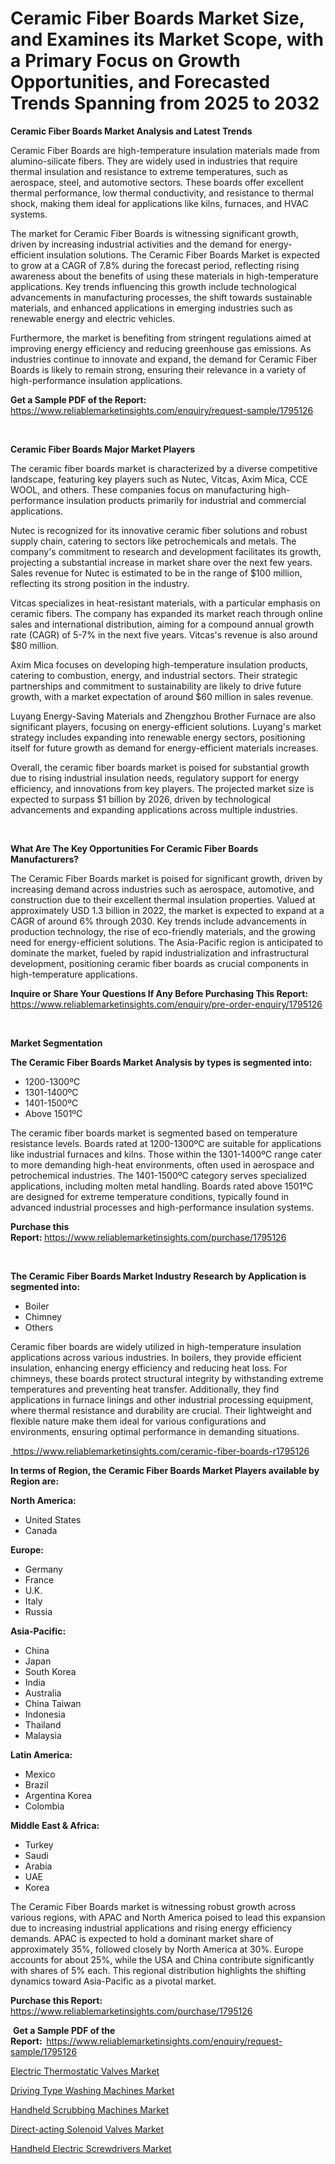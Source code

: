 <p><h1>Ceramic Fiber Boards Market Size, and Examines its Market Scope, with a Primary Focus on Growth Opportunities, and Forecasted Trends Spanning from 2025 to 2032</h1></p><p><strong>Ceramic Fiber Boards Market Analysis and Latest Trends</strong></p>
<p><p>Ceramic Fiber Boards are high-temperature insulation materials made from alumino-silicate fibers. They are widely used in industries that require thermal insulation and resistance to extreme temperatures, such as aerospace, steel, and automotive sectors. These boards offer excellent thermal performance, low thermal conductivity, and resistance to thermal shock, making them ideal for applications like kilns, furnaces, and HVAC systems.</p><p>The market for Ceramic Fiber Boards is witnessing significant growth, driven by increasing industrial activities and the demand for energy-efficient insulation solutions. The Ceramic Fiber Boards Market is expected to grow at a CAGR of 7.8% during the forecast period, reflecting rising awareness about the benefits of using these materials in high-temperature applications. Key trends influencing this growth include technological advancements in manufacturing processes, the shift towards sustainable materials, and enhanced applications in emerging industries such as renewable energy and electric vehicles.</p><p>Furthermore, the market is benefiting from stringent regulations aimed at improving energy efficiency and reducing greenhouse gas emissions. As industries continue to innovate and expand, the demand for Ceramic Fiber Boards is likely to remain strong, ensuring their relevance in a variety of high-performance insulation applications.</p></p>
<p><strong>Get a Sample PDF of the Report:&nbsp;</strong> <a href="https://www.reliablemarketinsights.com/enquiry/request-sample/1795126?utm_campaign=3520&utm_medium=2&utm_source=Github&utm_content=ia&utm_term=01042025&utm_id=ceramic-fiber-boards">https://www.reliablemarketinsights.com/enquiry/request-sample/1795126</a></p>
<p>&nbsp;</p>
<p><strong>Ceramic Fiber Boards Major Market Players</strong></p>
<p><p>The ceramic fiber boards market is characterized by a diverse competitive landscape, featuring key players such as Nutec, Vitcas, Axim Mica, CCE WOOL, and others. These companies focus on manufacturing high-performance insulation products primarily for industrial and commercial applications.</p><p>Nutec is recognized for its innovative ceramic fiber solutions and robust supply chain, catering to sectors like petrochemicals and metals. The company's commitment to research and development facilitates its growth, projecting a substantial increase in market share over the next few years. Sales revenue for Nutec is estimated to be in the range of $100 million, reflecting its strong position in the industry.</p><p>Vitcas specializes in heat-resistant materials, with a particular emphasis on ceramic fibers. The company has expanded its market reach through online sales and international distribution, aiming for a compound annual growth rate (CAGR) of 5-7% in the next five years. Vitcas's revenue is also around $80 million.</p><p>Axim Mica focuses on developing high-temperature insulation products, catering to combustion, energy, and industrial sectors. Their strategic partnerships and commitment to sustainability are likely to drive future growth, with a market expectation of around $60 million in sales revenue.</p><p>Luyang Energy-Saving Materials and Zhengzhou Brother Furnace are also significant players, focusing on energy-efficient solutions. Luyang's market strategy includes expanding into renewable energy sectors, positioning itself for future growth as demand for energy-efficient materials increases.</p><p>Overall, the ceramic fiber boards market is poised for substantial growth due to rising industrial insulation needs, regulatory support for energy efficiency, and innovations from key players. The projected market size is expected to surpass $1 billion by 2026, driven by technological advancements and expanding applications across multiple industries.</p></p>
<p>&nbsp;</p>
<p><strong>What Are The Key Opportunities For Ceramic Fiber Boards Manufacturers?</strong></p>
<p><p>The Ceramic Fiber Boards market is poised for significant growth, driven by increasing demand across industries such as aerospace, automotive, and construction due to their excellent thermal insulation properties. Valued at approximately USD 1.3 billion in 2022, the market is expected to expand at a CAGR of around 6% through 2030. Key trends include advancements in production technology, the rise of eco-friendly materials, and the growing need for energy-efficient solutions. The Asia-Pacific region is anticipated to dominate the market, fueled by rapid industrialization and infrastructural development, positioning ceramic fiber boards as crucial components in high-temperature applications.</p></p>
<p><strong>Inquire or Share Your Questions If Any Before Purchasing This Report:</strong> <a href="https://www.reliablemarketinsights.com/enquiry/pre-order-enquiry/1795126?utm_campaign=3520&utm_medium=2&utm_source=Github&utm_content=ia&utm_term=01042025&utm_id=ceramic-fiber-boards">https://www.reliablemarketinsights.com/enquiry/pre-order-enquiry/1795126</a></p>
<p>&nbsp;</p>
<p><strong>Market Segmentation</strong></p>
<p><strong>The Ceramic Fiber Boards Market Analysis by types is segmented into:</strong></p>
<p><ul><li>1200-1300ºC</li><li>1301-1400ºC</li><li>1401-1500ºC</li><li>Above 1501ºC</li></ul></p>
<p><p>The ceramic fiber boards market is segmented based on temperature resistance levels. Boards rated at 1200-1300ºC are suitable for applications like industrial furnaces and kilns. Those within the 1301-1400ºC range cater to more demanding high-heat environments, often used in aerospace and petrochemical industries. The 1401-1500ºC category serves specialized applications, including molten metal handling. Boards rated above 1501ºC are designed for extreme temperature conditions, typically found in advanced industrial processes and high-performance insulation systems.</p></p>
<p><strong>Purchase this Report:&nbsp;</strong><a href="https://www.reliablemarketinsights.com/purchase/1795126?utm_campaign=3520&utm_medium=2&utm_source=Github&utm_content=ia&utm_term=01042025&utm_id=ceramic-fiber-boards">https://www.reliablemarketinsights.com/purchase/1795126</a></p>
<p>&nbsp;</p>
<p><strong>The Ceramic Fiber Boards Market Industry Research by Application is segmented into:</strong></p>
<p><ul><li>Boiler</li><li>Chimney</li><li>Others</li></ul></p>
<p><p>Ceramic fiber boards are widely utilized in high-temperature insulation applications across various industries. In boilers, they provide efficient insulation, enhancing energy efficiency and reducing heat loss. For chimneys, these boards protect structural integrity by withstanding extreme temperatures and preventing heat transfer. Additionally, they find applications in furnace linings and other industrial processing equipment, where thermal resistance and durability are crucial. Their lightweight and flexible nature make them ideal for various configurations and environments, ensuring optimal performance in demanding situations.</p></p>
<p><a href="https://www.reliablemarketinsights.com/ceramic-fiber-boards-r1795126?utm_campaign=3520&utm_medium=2&utm_source=Github&utm_content=ia&utm_term=01042025&utm_id=ceramic-fiber-boards">&nbsp;https://www.reliablemarketinsights.com/ceramic-fiber-boards-r1795126</a></p>
<p><strong>In terms of Region, the Ceramic Fiber Boards Market Players available by Region are:</strong></p>
<p>
    <p> <strong> North America: </strong>
        <ul>
            <li>United States</li>
            <li>Canada</li>
        </ul>
        </p> 
    <p> <strong> Europe: </strong>
        <ul>
            <li>Germany</li>
            <li>France</li>
            <li>U.K.</li>
            <li>Italy</li>
            <li>Russia</li>
        </ul>
        </p> 
    <p> <strong> Asia-Pacific: </strong>
        <ul>
            <li>China</li>
            <li>Japan</li>
            <li>South Korea</li>
            <li>India</li>
            <li>Australia</li>
            <li>China Taiwan</li>
            <li>Indonesia</li>
            <li>Thailand</li>
            <li>Malaysia</li>
        </ul>
        </p> 
    <p> <strong> Latin America: </strong>
        <ul>
            <li>Mexico</li>
            <li>Brazil</li>
            <li>Argentina Korea</li>
            <li>Colombia</li>
        </ul>
        </p> 
    <p> <strong> Middle East & Africa: </strong>
        <ul>
            <li>Turkey</li>
            <li>Saudi</li>
            <li>Arabia</li>
            <li>UAE</li>
            <li>Korea</li>
        </ul>
    </p>
    </p>
<p><p>The Ceramic Fiber Boards market is witnessing robust growth across various regions, with APAC and North America poised to lead this expansion due to increasing industrial applications and rising energy efficiency demands. APAC is expected to hold a dominant market share of approximately 35%, followed closely by North America at 30%. Europe accounts for about 25%, while the USA and China contribute significantly with shares of 5% each. This regional distribution highlights the shifting dynamics toward Asia-Pacific as a pivotal market.</p></p>
<p><strong>Purchase this Report: </strong><a href="https://www.reliablemarketinsights.com/purchase/1795126?utm_campaign=3520&utm_medium=2&utm_source=Github&utm_content=ia&utm_term=01042025&utm_id=ceramic-fiber-boards">https://www.reliablemarketinsights.com/purchase/1795126</a></p>
<p>&nbsp;<strong>Get a Sample PDF of the Report:&nbsp;&nbsp;</strong><a href="https://www.reliablemarketinsights.com/enquiry/request-sample/1795126?utm_campaign=3520&utm_medium=2&utm_source=Github&utm_content=ia&utm_term=01042025&utm_id=ceramic-fiber-boards">https://www.reliablemarketinsights.com/enquiry/request-sample/1795126</a></p>
<p><strong></strong></p>
<p><p><a href="https://www.linkedin.com/pulse/global-electric-thermostatic-valves-market-analysis-forecast-65-ooqof?utm_campaign=3520&utm_medium=2&utm_source=Github&utm_content=ia&utm_term=01042025&utm_id=ceramic-fiber-boards">Electric Thermostatic Valves Market</a></p><p><a href="https://www.linkedin.com/pulse/driving-type-washing-machines-market-size-share-analysis-gc3xf?utm_campaign=3520&utm_medium=2&utm_source=Github&utm_content=ia&utm_term=01042025&utm_id=ceramic-fiber-boards">Driving Type Washing Machines Market</a></p><p><a href="https://www.linkedin.com/pulse/evaluating-future-handheld-scrubbing-machines-market-2ypbf?utm_campaign=3520&utm_medium=2&utm_source=Github&utm_content=ia&utm_term=01042025&utm_id=ceramic-fiber-boards">Handheld Scrubbing Machines Market</a></p><p><a href="https://www.linkedin.com/pulse/comprehensive-analysis-direct-acting-solenoid-valves-market-mtnkf?utm_campaign=3520&utm_medium=2&utm_source=Github&utm_content=ia&utm_term=01042025&utm_id=ceramic-fiber-boards">Direct-acting Solenoid Valves Market</a></p><p><a href="https://www.linkedin.com/pulse/handheld-electric-screwdrivers-market-revolution-2025-2032-zwsvf?utm_campaign=3520&utm_medium=2&utm_source=Github&utm_content=ia&utm_term=01042025&utm_id=ceramic-fiber-boards">Handheld Electric Screwdrivers Market</a></p></p>